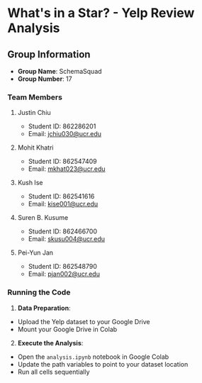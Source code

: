 # What's in a Star? - Yelp Review Analysis

## Group Information
- **Group Name**: SchemaSquad
- **Group Number**: 17

### Team Members
1. Justin Chiu
   - Student ID: 862286201
   - Email: jchiu030@ucr.edu

2. Mohit Khatri
   - Student ID: 862547409
   - Email: mkhat023@ucr.edu

3. Kush Ise
   - Student ID: 862541616
   - Email: kise001@ucr.edu

4. Suren B. Kusume
   - Student ID: 862466700
   - Email: skusu004@ucr.edu

5. Pei-Yun Jan
   - Student ID: 862548790
   - Email: pjan002@ucr.edu

### Running the Code
1. **Data Preparation**:
 - Upload the Yelp dataset to your Google Drive
 - Mount your Google Drive in Colab

2. **Execute the Analysis**:
 - Open the `analysis.ipynb` notebook in Google Colab
 - Update the path variables to point to your dataset location
 - Run all cells sequentially
